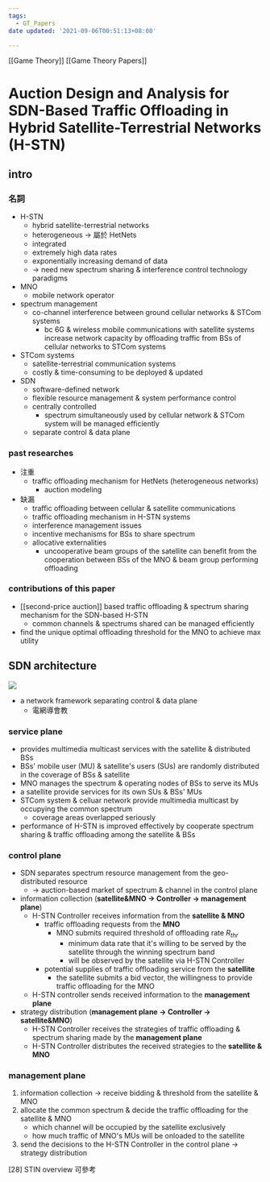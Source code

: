 ```yaml
---
tags:
  - GT_Papers
date updated: '2021-09-06T00:51:13+08:00'

---
```


[[Game Theory]]
[[Game Theory Papers]]

# Auction Design and Analysis for SDN-Based Traffic Offloading in Hybrid Satellite-Terrestrial Networks (H-STN)

## intro
### 名詞
- H-STN
	- hybrid satellite-terrestrial networks
	- heterogeneous → 屬於 HetNets
	- integrated
	- extremely high data rates
	- exponentially increasing demand of data
	- → need new spectrum sharing & interference control technology paradigms
- MNO
	- mobile network operator
- spectrum management
	- co-channel interference between ground cellular networks & STCom systems
		- bc  6G  & wireless mobile communications with satellite systems increase network capacity by offloading traffic from BSs of cellular networks to STCom systems
- STCom systems
	- satellite-terrestrial communication systems
	- costly & time-consuming to be deployed & updated
- SDN
	- software-defined network
	- flexible resource management & system performance control
	- centrally controlled
		- spectrum simultaneously used by cellular network & STCom system will be managed efficiently
	- separate control & data plane

### past researches
- 注重
	- traffic offloading mechanism for HetNets (heterogeneous networks)
		- auction modeling
- 缺漏
	- traffic offloading between cellular & satellite communications
	- traffic offloading mechanism in H-STN systems
	- interference management issues 
	- incentive mechanisms for BSs to share spectrum
	- allocative externalities
		- uncooperative beam groups of the satellite can benefit from the cooperation between BSs of the MNO & beam group performing offloading

### contributions of this paper
- [[second-price auction]] based traffic offloading & spectrum sharing mechanism for the SDN-based H-STN
	- common channels & spectrums shared can be managed efficiently
- find the unique optimal offloading threshold for the MNO to achieve max utility

## SDN architecture
![](https://i.imgur.com/MX5vvzM.png)
- a network framework separating control & data plane
	- 電網導會教
### service plane
- provides multimedia multicast services with the satellite & distributed BSs
- BSs' mobile user (MU) & satellite's users (SUs) are randomly distributed in the coverage of BSs & satellite
- MNO manages the spectrum & operating nodes of BSs to serve its MUs
- a satellite provide services for its own SUs & BSs' MUs
- STCom system & celluar network provide multimedia multicast by occupying the common spectrum
	- coverage areas overlapped seriously
- performance of H-STN is improved effectively by cooperate spectrum sharing & traffic offloading among the satellite & BSs
### control plane
- SDN separates spectrum resource management from the geo-distributed resource
	- → auction-based market of spectrum & channel in the control plane
- information collection (**satellite&MNO → Controller → management plane**)
	- H-STN Controller receives information from the **satellite & MNO**
		- traffic offloading requests from the **MNO**
			- MNO submits required threshold of offloading rate $R_{thr}$
				- minimum data rate that it's willing to be served by the satellite through the winning spectrum band
				- will be observed by the satellite via H-STN Controller
		- potential supplies of traffic offloading service from the **satellite**
			- the satellite submits a bid vector, the willingness to provide traffic offloading for the MNO 
	- H-STN controller sends received information to the **management plane**
- strategy distribution (**management plane → Controller → satellite&MNO**)
	- H-STN Controller receives the strategies of traffic offloading & spectrum sharing made by the **management plane**
	- H-STN Controller distributes the received strategies to the   **satellite & MNO**
### management plane
1. information collection → receive bidding & threshold from the satellite & MNO
2. allocate the common spectrum & decide the traffic offloading for the satellite & MNO
	- which channel will be occupied by the satellite exclusively
	- how much traffic of MNO's MUs  will be onloaded to the satellite
3. send the decisions to the H-STN Controller in the control plane →  strategy distribution

[28] STIN overview 可參考